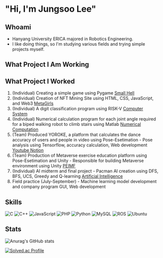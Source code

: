 # "Hi, I'm Jungsoo Lee"

## Whoami
* Hanyang University ERICA majored in Robotics Engineering. <br>
* I like doing things, so I'm studying various fields and trying simple projects myself. <br>

## What Project I Am Working

## What Project I Worked
1. (Individual) Creating a simple game using Pygame <a href="https://github.com/lpigeon/Small-Hell"> Small Hell </a> <br>
2. (Individual) Creation of NFT Mining Site using HTML, CSS, JavaScript, and Web3 <a href="https://metagirlsminting.netlify.app/"> MetaGirls </a> <br>
3. (Individual) A digit classification program using RISK-V <a href="https://github.com/lpigeon/Computer_System"> Computer System </a> <br>
4. (Individual) Numerical calculation program for each joint angle required for a biped walking robot to climb stairs using Matlab <a href="https://github.com/lpigeon/Numerical_Computation/blob/main/README.md"> Numerical Computation </a> <br>
5. (Team) Produced YOROKE, a platform that calculates the dance accuracy of users and people in video using Pose-Esetimation - Pose analysis using Tensorflow, accuracy calculation, Web development
<a href="https://www.youtube.com/watch?v=2MG2UBXA9t8&lc=UgxvI0OJWcPJLxfUfSJ4AaABAg"> Youtube </a>
<a href="https://www.notion.so/914355d5a7f14f5091d3880745cb064a?v=3af8f199678e4c50a8aeca7c7047a466"> Notion </a>
6. (Team) Production of Metaverse exercise education platform using Pose-Esetimation and Unity - Responsible for building Metaverse environment using Unity
<a href="https://github.com/lpigeon/Pose-Estimation-for-Interactive-Metaverse-Fitness"> PEIMF </a>
7. (Individual) AI midterm and final project - Pacman AI creation using DFS, BFS, UCS, Greedy and Q-learning </a>
<a href="https://github.com/lpigeon/Artificial_Intelligence"> Artificial Intelligence </a>
8. Field practice (July-September) - Machine learning model development and company program GUI, Web development


## Skills
![C](https://img.shields.io/badge/c-%2300599C.svg?style=for-the-badge&logo=c&logoColor=white)
![C++](https://img.shields.io/badge/c++-%2300599C.svg?style=for-the-badge&logo=c%2B%2B&logoColor=white)
![JavaScript](https://img.shields.io/badge/javascript-%23323330.svg?style=for-the-badge&logo=javascript&logoColor=%23F7DF1E)
![PHP](https://img.shields.io/badge/php-%23777BB4.svg?style=for-the-badge&logo=php&logoColor=white)
![Python](https://img.shields.io/badge/python-3670A0?style=for-the-badge&logo=python&logoColor=ffdd54)
![MySQL](https://img.shields.io/badge/mysql-%2300f.svg?style=for-the-badge&logo=mysql&logoColor=white)
![ROS](https://img.shields.io/badge/ros-%230A0FF9.svg?style=for-the-badge&logo=ros&logoColor=white)
![Ubuntu](https://img.shields.io/badge/Ubuntu-E95420?style=for-the-badge&logo=ubuntu&logoColor=white)

## Stats
![Anurag's GitHub stats](https://github-readme-stats.vercel.app/api?username=lpigeon&theme=buefy&show_icons=true)

[![Solved.ac Profile](http://mazassumnida.wtf/api/v2/generate_badge?boj=sabi)](https://solved.ac/sabi/)
